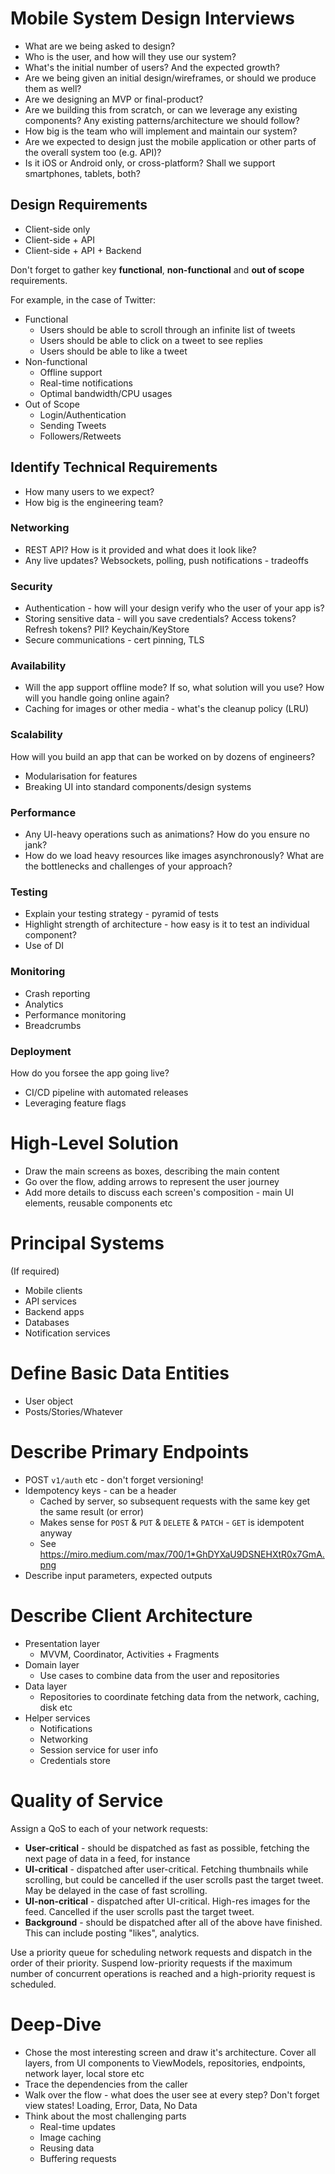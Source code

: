 # Mobile System Design Interviews

-   What are we being asked to design?
-   Who is the user, and how will they use our system?
-   What's the initial number of users? And the expected growth?
-   Are we being given an initial design/wireframes, or should we produce them as well?
-   Are we designing an MVP or final-product?
-   Are we building this from scratch, or can we leverage any existing components? Any existing patterns/architecture we should follow?
-   How big is the team who will implement and maintain our system?
-   Are we expected to design just the mobile application or other parts of the overall system too (e.g. API)?
-   Is it iOS or Android only, or cross-platform? Shall we support smartphones, tablets, both?

## Design Requirements
- Client-side only
- Client-side + API
- Client-side + API + Backend

Don't forget to gather key **functional**, **non-functional** and **out of scope** requirements.

For example, in the case of Twitter:

- Functional
	- Users should be able to scroll through an infinite list of tweets
	- Users should be able to click on a tweet to see replies
	- Users should be able to like a tweet
- Non-functional
	- Offline support
	- Real-time notifications
	- Optimal bandwidth/CPU usages
- Out of Scope
	- Login/Authentication
	- Sending Tweets
	- Followers/Retweets

## Identify Technical Requirements
- How many users to we expect?
- How big is the engineering team?

### Networking
- REST API? How is it provided and what does it look like?
- Any live updates? Websockets, polling, push notifications - tradeoffs

### Security
- Authentication - how will your design verify who the user of your app is?
- Storing sensitive data - will you save credentials? Access tokens? Refresh tokens? PII? Keychain/KeyStore
- Secure communications - cert pinning, TLS

### Availability
- Will the app support offline mode? If so, what solution will you use? How will you handle going online again?
- Caching for images or other media - what's the cleanup policy (LRU)

### Scalability
How will you build an app that can be worked on by dozens of engineers?

- Modularisation for features
- Breaking UI into standard components/design systems

### Performance
- Any UI-heavy operations such as animations? How do you ensure no jank?
- How do we load heavy resources like images asynchronously? What are the bottlenecks and challenges of your approach?

### Testing
- Explain your testing strategy - pyramid of tests
- Highlight strength of architecture - how easy is it to test an individual component?
- Use of DI

### Monitoring
- Crash reporting
- Analytics
- Performance monitoring
- Breadcrumbs

### Deployment
How do you forsee the app going live?
- CI/CD pipeline with automated releases
- Leveraging feature flags

# High-Level Solution
- Draw the main screens as boxes, describing the main content
- Go over the flow, adding arrows to represent the user journey
- Add more details to discuss each screen's composition - main UI elements, reusable components etc

# Principal Systems
(If required)

 - Mobile clients
 - API services
 - Backend apps
 - Databases
 - Notification services

# Define Basic Data Entities
- User object
- Posts/Stories/Whatever

# Describe Primary Endpoints
- POST `v1/auth` etc - don't forget versioning!
- Idempotency keys - can be a header
	- Cached by server, so subsequent requests with the same key get the same result (or error)
	- Makes sense for `POST` & `PUT` & `DELETE` & `PATCH` - `GET` is idempotent anyway 
	- See https://miro.medium.com/max/700/1*GhDYXaU9DSNEHXtR0x7GmA.png
- Describe input parameters, expected outputs

# Describe Client Architecture
- Presentation layer
	- MVVM, Coordinator, Activities + Fragments
- Domain layer
	- Use cases to combine data from the user and repositories
- Data layer
	- Repositories to coordinate fetching data from the network, caching, disk etc
- Helper services
	- Notifications
	- Networking
	- Session service for user info
	- Credentials store 

# Quality of Service
Assign a QoS to each of your network requests:
* **User-critical** - should be dispatched as fast as possible, fetching the next page of data in a feed, for instance
* **UI-critical** - dispatched after user-critical. Fetching thumbnails while scrolling, but could be cancelled if the user scrolls past the target tweet. May be delayed in the case of fast scrolling.
* **UI-non-critical** - dispatched after UI-critical. High-res images for the feed. Cancelled if the user scrolls past the target tweet.
* **Background** - should be dispatched after all of the above have finished. This can include posting "likes", analytics.

Use a priority queue for scheduling network requests and dispatch in the order of their priority. Suspend low-priority requests if the maximum number of concurrent operations is reached and a high-priority request is scheduled.

# Deep-Dive
- Chose the most interesting screen and draw it's architecture. Cover all layers, from UI components to ViewModels, repositories, endpoints, network layer, local store etc
- Trace the dependencies from the caller
- Walk over the flow - what does the user see at every step? Don't forget view states! Loading, Error, Data, No Data
- Think about the most challenging parts
	- Real-time updates
	- Image caching
	- Reusing data
	- Buffering requests
